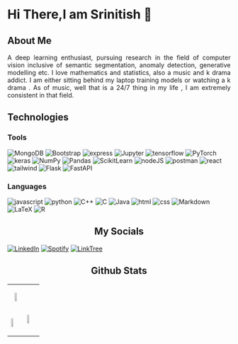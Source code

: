 # Hi There,I am Srinitish 👋

## About Me

<div style='text-align:justify'>
    A deep learning enthusiast, pursuing research in the field of computer vision inclusive of semantic segmentation, anomaly detection,     generative modelling etc.
    I love mathematics and statistics, also a music and k drama addict. I am either sitting behind my laptop training models or watching a k drama . As of music, well that is a 24/7 thing in my life , I am extremely consistent in that field.
</div>

## Technologies

### Tools

![MongoDB](https://img.shields.io/badge/MongoDB-4EA94B?style=for-the-badge&logo=mongodb&logoColor=white")
![Bootstrap](https://img.shields.io/badge/Bootstrap-563D7C?style=for-the-badge&logo=bootstrap&logoColor=white)
![express](https://img.shields.io/badge/Express.js-000000?style=for-the-badge&logo=express&logoColor=white)
![Jupyter](https://img.shields.io/badge/Jupyter-F37626.svg?&style=for-the-badge&logo=Jupyter&logoColor=white)
![tensorflow](https://img.shields.io/badge/TensorFlow-FF6F00?style=for-the-badge&logo=TensorFlow&logoColor=white)
![PyTorch](https://img.shields.io/badge/PyTorch-%23EE4C2C.svg?style=for-the-badge&logo=PyTorch&logoColor=white)
![keras](https://img.shields.io/badge/Keras-D00000?style=for-the-badge&logo=Keras&logoColor=white)
![NumPy](https://img.shields.io/badge/Numpy-777BB4?style=for-the-badge&logo=numpy&logoColor=white)
![Pandas](https://img.shields.io/badge/Pandas-2C2D72?style=for-the-badge&logo=pandas&logoColor=white)
![ScikitLearn](https://img.shields.io/badge/scikit_learn-F7931E?style=for-the-badge&logo=scikit-learn&logoColor=white)
![nodeJS](https://img.shields.io/badge/Node.js-339933?style=for-the-badge&logo=nodedotjs&logoColor=white)
![postman](https://img.shields.io/badge/Postman-FF6C37?style=for-the-badge&logo=Postman&logoColor=white)
![react](https://img.shields.io/badge/React-20232A?style=for-the-badge&logo=react&logoColor=61DAFB)
![tailwind](https://img.shields.io/badge/Tailwind_CSS-38B2AC?style=for-the-badge&logo=tailwind-css&logoColor=white)
![Flask](https://img.shields.io/badge/Flask-000000?style=for-the-badge&logo=flask&logoColor=white)
![FastAPI](https://img.shields.io/badge/fastapi-109989?style=for-the-badge&logo=FASTAPI&logoColor=white)

### Languages

![javascript](https://img.shields.io/badge/JavaScript-323330?style=for-the-badge&logo=javascript&logoColor=F7DF1E)
![python](https://img.shields.io/badge/Python-FFD43B?style=for-the-badge&logo=python&logoColor=blue)
![C++](https://img.shields.io/badge/C%2B%2B-00599C?style=for-the-badge&logo=c%2B%2B&logoColor=white)
![C](https://img.shields.io/badge/C-00599C?style=for-the-badge&logo=c&logoColor=white)
![Java](https://img.shields.io/badge/java-%23ED8B00.svg?style=for-the-badge&logo=openjdk&logoColor=white)
![html](https://img.shields.io/badge/HTML5-E34F26?style=for-the-badge&logo=html5&logoColor=white)
![css](https://img.shields.io/badge/CSS3-1572B6?style=for-the-badge&logo=css3&logoColor=white)
![Markdown](https://img.shields.io/badge/markdown-%23000000.svg?style=for-the-badge&logo=markdown&logoColor=white)
![LaTeX](https://img.shields.io/badge/latex-%23008080.svg?style=for-the-badge&logo=latex&logoColor=white)
![R](https://img.shields.io/badge/r-%23276DC3.svg?style=for-the-badge&logo=r&logoColor=white)

<h2 align="center">
    My Socials
</h2>

[![LinkedIn](https://img.shields.io/badge/LinkedIn-0077B5?style=for-the-badge&logo=linkedin&logoColor=white)](https://www.linkedin.com/in/srinitish-srinivasan-94849924a/)
[![Spotify](https://img.shields.io/badge/Spotify-1ED760?style=for-the-badge&logo=spotify&logoColor=white)](https://open.spotify.com/user/hr7259glutzuuals2wvt6z4h3?si=7e5eaf67af294766)
[![LinkTree](https://img.shields.io/badge/linktree-39E09B?style=for-the-badge&logo=linktree&logoColor=white)](https://linktr.ee/smudge_0110)

<h2 align="center">
Github Stats
</h2>

<table>
    <tr>
        <td><p align="center">
            <img src="https://github-readme-streak-stats.herokuapp.com/?user=Deceptrax123&theme=synthwave" width="50%">
        </p></td>
    </tr>
    <tr>
       <td> <p>
            <img src="http://github-profile-summary-cards.vercel.app/api/cards/repos-per-language?username=Deceptrax123&theme=synthwave" width="50%"></p></td>
            <p><td>
            <img src="http://github-profile-summary-cards.vercel.app/api/cards/most-commit-language?username=Deceptrax123&theme=synthwave" width="50%">
            </p> </td>
    </tr>
</table>

